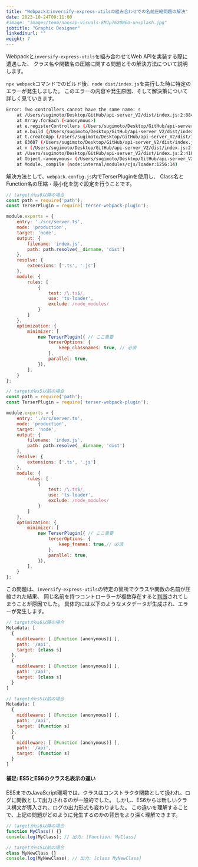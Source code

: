 ```yaml
---
title: "Webpackとinversify-express-utilsの組み合わせでの名前圧縮問題の解決"
date: 2023-10-24T09:11:00
#image: "images/team/nonsap-visuals-kMJp7620W6U-unsplash.jpg"
jobtitle: "Graphic Designer"
linkedinurl: ""
weight: 7
---
```


Webpackと`inversify-express-utils`を組み合わせてWeb APIを実装する際に遭遇した、
クラス名や関数名の圧縮に関する問題とその解決方法について説明します。

`npx webpack`コマンドでのビルド後、`node dist/index.js`を実行した時に特定のエラーが発生しました。
このエラーの内容や発生原因、そして解決策について詳しく見ていきます。
```bash
Error: Two controllers cannot have the same name: s
    at /Users/sugimoto/Desktop/GitHub/api-server_V2/dist/index.js:2:884127
    at Array.forEach (<anonymous>)
    at e.registerControllers (/Users/sugimoto/Desktop/GitHub/api-server_V2/dist/index.js:2:884042)
    at e.build (/Users/sugimoto/Desktop/GitHub/api-server_V2/dist/index.js:2:883828)
    at t.createApp (/Users/sugimoto/Desktop/GitHub/api-server_V2/dist/index.js:2:2048727)
    at 63607 (/Users/sugimoto/Desktop/GitHub/api-server_V2/dist/index.js:2:2104226)
    at n (/Users/sugimoto/Desktop/GitHub/api-server_V2/dist/index.js:2:4180918)
    at /Users/sugimoto/Desktop/GitHub/api-server_V2/dist/index.js:2:4181422
    at Object.<anonymous> (/Users/sugimoto/Desktop/GitHub/api-server_V2/dist/index.js:2:4181449)
    at Module._compile (node:internal/modules/cjs/loader:1256:14)
```

解決方法として、`webpack.config.js`内でTerserPluginを使用し、
Class名とFunction名の圧縮・最小化を防ぐ設定を行うことです。

```javascript
// targetがes6以降の場合
const path = require('path');
const TerserPlugin = require('terser-webpack-plugin');

module.exports = {
    entry: './src/server.ts',
    mode: 'production',
    target: 'node',
    output: {
        filename: 'index.js',
        path: path.resolve(__dirname, 'dist')
    },
    resolve: {
        extensions: ['.ts', '.js']
    },
    module: {
        rules: [
            {
                test: /\.ts$/,
                use: 'ts-loader',
                exclude: /node_modules/
            }
        ]
    },
    optimization: {
        minimizer: [
            new TerserPlugin({ // ここ重要
                terserOptions: {
                    keep_classnames: true, // 必須
                },
                parallel: true,
            }),
        ],
    }
};
```

```javascript
// targetがes5以前の場合
const path = require('path');
const TerserPlugin = require('terser-webpack-plugin');

module.exports = {
    entry: './src/server.ts',
    mode: 'production',
    target: 'node',
    output: {
        filename: 'index.js',
        path: path.resolve(__dirname, 'dist')
    },
    resolve: {
        extensions: ['.ts', '.js']
    },
    module: {
        rules: [
            {
                test: /\.ts$/,
                use: 'ts-loader',
                exclude: /node_modules/
            }
        ]
    },
    optimization: {
        minimizer: [
            new TerserPlugin({ // ここ重要
                terserOptions: {
                    keep_fnames: true,// 必須
                },
                parallel: true,
            }),
        ],
    }
};
```

この問題は、`inversify-express-utils`の特定の箇所でクラスや関数の名前が圧縮された結果、
同じ名前を持つコントローラーが複数存在すると[判断](https://github.com/inversify/inversify-express-utils/blob/3368cd285e9db1e5918ae7fa90af9280de07e2ba/src/server.ts#L132)されてしまうことが原因でした。
具体的には以下のようなメタデータが生成され、エラーが発生します。

```javascript
// targetがes6以降の場合
Metadata: [
  {
    middleware: [ [Function (anonymous)] ],
    path: '/api',
    target: [class s]
  },
  {
    middleware: [ [Function (anonymous)] ],
    path: '/api',
    target: [class s]
  }
]
```
```javascript
// targetがes5以前の場合
Metadata: [
  {
    middleware: [ [Function (anonymous)] ],
    path: '/api',
    target: [function s]
  },
  {
    middleware: [ [Function (anonymous)] ],
    path: '/api',
    target: [function s]
  }
]
```

#### 補足: ES5とES6のクラス名表示の違い
ES5までのJavaScript環境では、クラスはコンストラクタ関数として扱われ、ログに関数として出力されるのが一般的でした。
しかし、ES6からは新しいクラス構文が導入され、ログの出力形式も変わりました。
この違いを理解することで、上記の問題がどのように発生するのかの背景をより深く理解できます。

```javascript
// targetがes6以降の場合
function MyClass() {}
console.log(MyClass); // 出力: [Function: MyClass]
```
```javascript
// targetがes5以前の場合
class MyNewClass {}
console.log(MyNewClass); // 出力: [class MyNewClass]
```